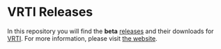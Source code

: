 # VRTI Releases

In this repository you will find the **beta** [releases](https://github.com/Raphiiko/VRTI-Betas/releases) and their downloads for [VRTI](https://vrti.raphii.co). For more information, please visit [the website](https://vrti.raphii.co).


